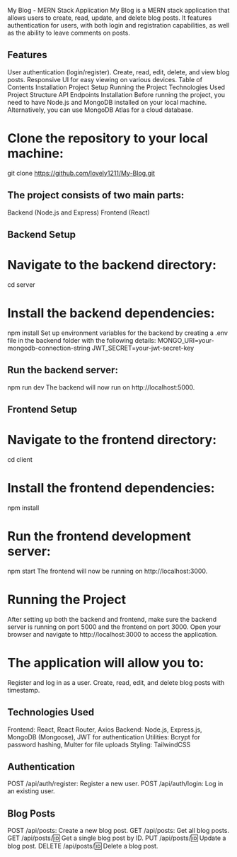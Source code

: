 My Blog - MERN Stack Application
My Blog is a MERN stack application that allows users to create, read, update, and delete blog posts. It features authentication for users, with both login and registration capabilities, as well as the ability to leave comments on posts.

## Features
User authentication (login/register).
Create, read, edit, delete, and view blog posts.
Responsive UI for easy viewing on various devices.
Table of Contents
Installation
Project Setup
Running the Project
Technologies Used
Project Structure
API Endpoints
Installation
Before running the project, you need to have Node.js and MongoDB installed on your local machine. Alternatively, you can use MongoDB Atlas for a cloud database.

# Clone the repository to your local machine:
git clone https://github.com/lovely1211/My-Blog.git

## The project consists of two main parts:
Backend (Node.js and Express)
Frontend (React)

## Backend Setup
# Navigate to the backend directory:
cd server

# Install the backend dependencies:
npm install
Set up environment variables for the backend by creating a .env file in the backend folder with the following details:
MONGO_URI=your-mongodb-connection-string
JWT_SECRET=your-jwt-secret-key

## Run the backend server:
npm run dev
The backend will now run on http://localhost:5000.

## Frontend Setup
# Navigate to the frontend directory:
cd client

# Install the frontend dependencies:
npm install

# Run the frontend development server:
npm start
The frontend will now be running on http://localhost:3000.

# Running the Project
After setting up both the backend and frontend, make sure the backend server is running on port 5000 and the frontend on port 3000.
Open your browser and navigate to http://localhost:3000 to access the application.

# The application will allow you to:
Register and log in as a user.
Create, read, edit, and delete blog posts with timestamp.

## Technologies Used
Frontend: React, React Router, Axios
Backend: Node.js, Express.js, MongoDB (Mongoose), JWT for authentication
Utilities: Bcrypt for password hashing, Multer for file uploads
Styling: TailwindCSS

## Authentication
POST /api/auth/register: Register a new user.
POST /api/auth/login: Log in an existing user.

## Blog Posts
POST /api/posts: Create a new blog post.
GET /api/posts: Get all blog posts.
GET /api/posts/:id: Get a single blog post by ID.
PUT /api/posts/:id: Update a blog post.
DELETE /api/posts/:id: Delete a blog post.
